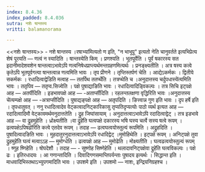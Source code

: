 ```yaml
---
index: 8.4.36
index_padded: 8.4.036
sutra: नशेः षान्तस्य
vritti: balamanorama

---
```

<<नशेः षान्तस्य>> - नशे षान्तस्य ।रषाभ्या॑मित्यतो ण इति, "न भाभूपू" इत्यतो नेति चानुवर्तते इत्यभिप्रेत्य शेषं पूरयति —  णत्वं न स्यादिति । षान्तस्येति किम्  । प्रणश्यति । भूतपूर्वेति । पूर्वं षकारस्य सत इदानीमादेशवशेन षान्तत्वाऽभावेऽपि णत्वनिषेधप्राप्त्यर्थमन्तग्रहणमित्यर्थः । प्रनङ्क्ष्यतीति । अत्र षस्य कत्वे कृतेऽपि भूतपूर्वगत्या षान्तत्वान्न णत्वमिति भावः । तृप प्रीणने । तृप्तिस्तर्पणं चेति । आद्येऽकर्मकः । द्वितीये सकर्मकः । रधादित्वाद्वेडिति मत्वाह — ततर्पिथ ततर्प्थेति । तत्रप्थेति च ।अनुदात्तस्य चर्दुपधास्ये॑त्यमिति भावः । ततृपिव — ततृप्व.सिज्वेति । पक्षे पुषाद्याङिति भावः । रधादित्वादिड्विकल्पः । तत्र सिचि इट्पक्षे आह — अतर्पीदिति । इडभावपक्षे आह — -अतार्प्सीदिति । रहलन्तलक्षणा वृद्धिरिति भावः ।अनुदात्तस्य चे॑त्यम्पक्षे आह — -अत्राप्सीदिति । पुषाद्यङ्पक्षे आह —  अतृपदिति । ङित्त्वान्न गुण इति भावः । दृप हर्षे इति । तृपधातुवत् । ननु रधादित्वादेव वेट्कत्वादनिट्कारिकासु तृप्यतिदृप्यत्योः पाठो व्यर्थ इत्यत आह —  रदादित्वादिमौ वेट्कावमर्थमनुदात्ततेति । द्रुह जिघांसायाम् । अनुदात्तत्वाऽभावेऽपि रदादित्वाद्वेट् । तत्र इडभावे आह —  वा द्रुहमुहेति । ध्रोक्ष्यतीति ।वा द्रुहे॑ति घत्वपक्षे दकारस्य भषि घस्य चर्त्वे सस्य षत्वे रूपम् । ढत्वपक्षेऽपिषढो॑रिति कत्वे एतदेव रूपम् । तदाह — ढत्वघत्वयोस्तुल्यं रूपमिति । अद्रुहदिति । पुषादित्वादङिति भावः । मुहदातुरनुदात्तत्वाऽभावेऽपि रधादिद्वेट् ।मुमोहिथेति । इट्पक्षे रूपम् । अनिट्पक्षे तुवा द्रुहमुहे॑ति घत्वं मत्वाऽ‌ऽह  — मुमोग्धेति । ढत्वपक्षे आह — मुमोढेति । मोक्ष्यतीति । घत्वढत्वयोस्तुल्यं रूपम् । ष्णुह ष्णिहेति । षोपदेशौ । तदाह — - सुष्णोह सिष्णेहेति । थलादावनिट्पक्षेवा द्रुहे॑ति घत्वविकल्पः । पक्षे ढः । इतिरधादयः । आ गणान्तादिति । दिवादिगणसमाप्तिपर्यन्ताः पुषादय इत्यर्थः । सिद्धान्त इति । माधवादिभिस्तथाऽभ्युपगमादिति भावः । उपशमे इति । उपशमो —  नाशः, इन्द्रियनिग्रहश्च ।